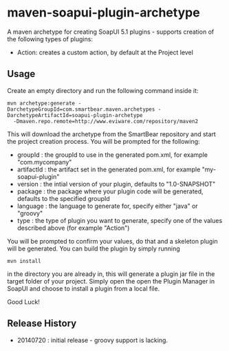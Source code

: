 maven-soapui-plugin-archetype
=============================

A maven archetype for creating SoapUI 5.1 plugins - supports creation of the following types of plugins:
- Action: creates a custom action, by default at the Project level

Usage
-----

Create an empty directory and run the following command inside it:

```
mvn archetype:generate -DarchetypeGroupId=com.smartbear.maven.archetypes -DarchetypeArtifactId=soapui-plugin-archetype 
  -Dmaven.repo.remote=http://www.eviware.com/repository/maven2
```

This will download the archetype from the SmartBear repository and start the project creation process. You will be prompted
for the following:
- groupId : the groupId to use in the generated pom.xml, for example "com.mycompany"
- artifactId : the artifact set in the generated pom.xml, for example "my-soapui-plugin"
- version : the intial version of your plugin, defaults to "1.0-SNAPSHOT"
- package : the package where your plugin code will be generated, defaults to the specified groupId
- language : the language to generate for, specify either "java" or "groovy"
- type : the type of plugin you want to generate, specify one of the values described above (for example "Action")

You will be prompted to confirm your values, do that and a skeleton plugin will be generated. You can build the 
plugin by simply running

```
mvn install
```

in the directory you are already in, this will generate a plugin jar file in the target folder of your project. Simply
open the open the Plugin Manager in SoapUI and choose to install a plugin from a local file.

Good Luck!

Release History
---------------

- 20140720 : initial release - groovy support is lacking.
  
  




